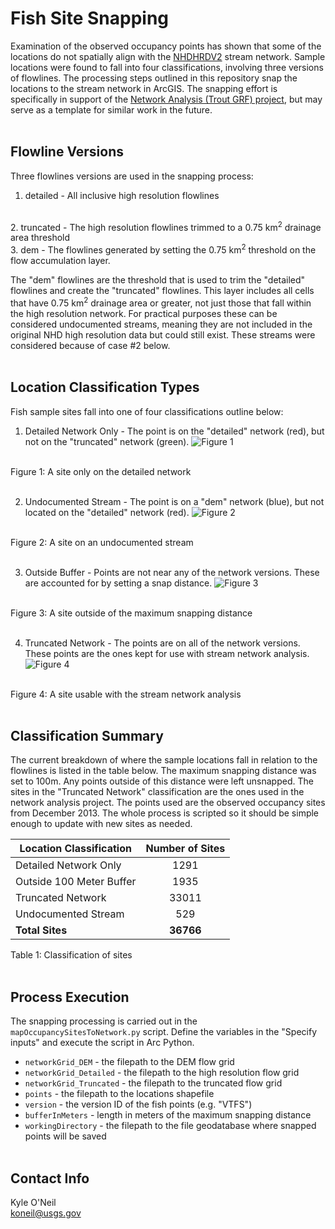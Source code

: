 Fish Site Snapping
==================
Examination of the observed occupancy points has shown that some of the 
locations do not spatially align with the 
[NHDHRDV2](http://conte-ecology.github.io/shedsGisData/) stream network. Sample 
locations were found to fall into four classifications, involving three 
versions of flowlines. The processing steps outlined in this repository snap 
the locations to the stream network in ArcGIS. The snapping effort is 
specifically in support of the 
[Network Analysis (Trout GRF) project](https://github.com/djhocking/Trout_GRF/tree/master/Code/createNetwork), 
but may serve as a template for similar work in the future.
<br><br>


## Flowline Versions
Three flowlines versions are used in the snapping process: <br>
1. detailed - All inclusive high resolution flowlines 
<br>
2. truncated - The high resolution flowlines trimmed to a 0.75 km<sup>2</sup> 
drainage area threshold 
<br>
3. dem - The flowlines generated by setting the 0.75 km<sup>2</sup> threshold 
on the flow accumulation layer.

The "dem" flowlines are the threshold that is used to trim the "detailed" 
flowlines and create the "truncated" flowlines. This layer includes all cells 
that have 0.75 km<sup>2</sup> drainage area or greater, not just those that 
fall within the high resolution network. For practical purposes these can be 
considered undocumented streams, meaning they are not included in the original 
NHD high resolution data but could still exist. These streams were considered 
because of case #2 below.
<br><br>


## Location Classification Types
Fish sample sites fall into one of four classifications outline below: 
<br>

1. Detailed Network Only - The point is on the "detailed" network (red), but 
not on the "truncated" network (green). 
![Figure 1](https://cloud.githubusercontent.com/assets/6216239/19661883/6a079f96-9a03-11e6-9cc7-48de14e87eeb.png) 
<br>
Figure 1: A site only on the detailed network
<br><br>

2. Undocumented Stream - The point is on a "dem" network (blue), but not 
located on the "detailed" network (red).
![Figure 2](https://cloud.githubusercontent.com/assets/6216239/19661890/70277e5a-9a03-11e6-8b4e-05a0e7f566e8.png)
<br>
Figure 2: A site on an undocumented stream
<br><br>

3. Outside Buffer - Points are not near any of the network versions. These are 
accounted for by setting a snap distance.
![Figure 3](https://cloud.githubusercontent.com/assets/6216239/19661894/75e896e4-9a03-11e6-8351-1fc3235208fe.png)
<br>
Figure 3: A site outside of the maximum snapping distance
<br><br>

4. Truncated Network - The points are on all of the network versions. These 
points are the ones kept for use with stream network analysis. <br>
![Figure 4](https://cloud.githubusercontent.com/assets/6216239/19661899/7aeff8c6-9a03-11e6-952b-2dbfae1b4844.png)
<br>
Figure 4: A site usable with the stream network analysis
<br><br>


## Classification Summary
The current breakdown of where the sample locations fall in relation to the 
flowlines is listed in the table below. The maximum snapping distance was set 
to 100m. Any points outside of this distance were left unsnapped. The sites in 
the "Truncated Network" classification are the ones used in the network 
analysis project. The points used are the observed occupancy sites from 
December 2013. The whole process is scripted so it should be simple enough to 
update with new sites as needed.

| Location Classification  | Number of Sites |
| -----------------------  | :-------------: |
| Detailed Network Only    | 1291            |
| Outside 100 Meter Buffer | 1935            |
| Truncated Network        | 33011	         |
| Undocumented Stream	     | 529	           |
| **Total Sites**	         | **36766**	     |
Table 1: Classification of sites
<br><br>


## Process Execution
The snapping processing is carried out in the `mapOccupancySitesToNetwork.py` 
script. Define the variables in the "Specify inputs" and execute the script in 
Arc Python. 

 - `networkGrid_DEM` - the filepath to the DEM flow grid
 - `networkGrid_Detailed` - the filepath to the high resolution flow grid  
 - `networkGrid_Truncated` - the filepath to the truncated flow grid
 - `points` - the filepath to the locations shapefile
 - `version` - the version ID of the fish points (e.g. "VTFS")
 - `bufferInMeters` - length in meters of the maximum snapping distance
 - `workingDirectory` - the filepath to the file geodatabase where snapped 
 points will be saved
<br><br>


## Contact Info
Kyle O'Neil  
koneil@usgs.gov